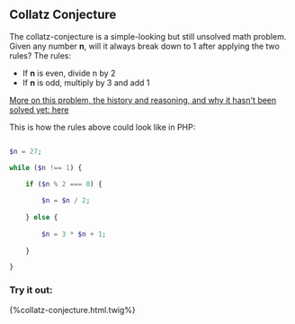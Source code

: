 ## Collatz Conjecture
  

The collatz-conjecture is a simple-looking but still unsolved math problem.
Given any number **n**, will it always break down to 1 after applying the two rules?
The rules:
- If **n** is even, divide n by 2
- If **n** is odd, multiply by 3 and add 1

[More on this problem, the history and reasoning, and why it hasn't been solved yet: here](https://en.wikipedia.org/wiki/Collatz_conjecture)

This is how the rules above could look like in PHP:
```php

$n = 27;

while ($n !== 1) {

    if ($n % 2 === 0) {
    
        $n = $n / 2;
    
    } else {
    
        $n = 3 * $n + 1;
    
    }

}

```

### Try it out:
{%collatz-conjecture.html.twig%}
